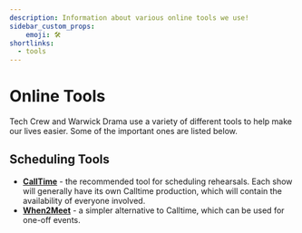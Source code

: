 ```yaml
---
description: Information about various online tools we use!
sidebar_custom_props:
    emoji: 🛠️
shortlinks:
  - tools
---
```

# Online Tools
Tech Crew and Warwick Drama use a variety of different tools to help make our lives easier. Some of the important ones
are listed below.

## Scheduling Tools

* **[CallTime](/wiki/resources/tools/calltime)** - the recommended tool for scheduling rehearsals. Each show will
    generally  have its own Calltime production, which will contain the availability of everyone involved.
* **[When2Meet](https://www.when2meet.com/)** - a simpler alternative to Calltime, which can be used for one-off events.